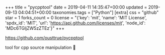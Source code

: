 +++
title = "pycpptool"
date = 2019-04-11 14:35:47+00:00
updated = 2019-09-13 04:04:51+00:00
taxonomies.tags = ["Python"]
[extra]
css = "github"
star = 1
forks_count = 0
license = "{'key': 'mit', 'name': 'MIT License', 'spdx_id': 'MIT', 'url': 'https://api.github.com/licenses/mit', 'node_id': 'MDc6TGljZW5zZTEz'}"
+++

<https://github.com/ousttrue/pycpptool>

tool for cpp source manipulation 🐲
